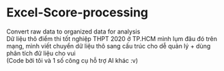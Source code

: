 # Excel-Score-processing
Convert raw data to organized data for analysis  
Dữ liệu thô điểm thi tốt nghiệp THPT 2020 ở TP.HCM mình lụm đâu đó trên mạng, mình viết chuyển dữ liệu thô sang cấu trúc cho dễ quản lý + dùng phân tích đữ liệu cho vui   
(Code bởi tôi và 1 số công cụ hỗ trợ AI khác :v)
